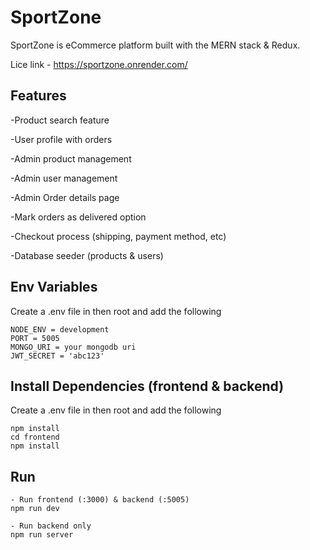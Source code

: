 # SportZone

SportZone is eCommerce platform built with the MERN stack & Redux.

Lice link - https://sportzone.onrender.com/

## Features

-Product search feature

-User profile with orders

-Admin product management

-Admin user management

-Admin Order details page

-Mark orders as delivered option

-Checkout process (shipping, payment method, etc)

-Database seeder (products & users)

## Env Variables

Create a .env file in then root and add the following


```
NODE_ENV = development
PORT = 5005
MONGO_URI = your mongodb uri
JWT_SECRET = 'abc123'
```

## Install Dependencies (frontend & backend)

Create a .env file in then root and add the following


```
npm install
cd frontend
npm install
```

## Run


```
- Run frontend (:3000) & backend (:5005)
npm run dev

- Run backend only
npm run server
```

